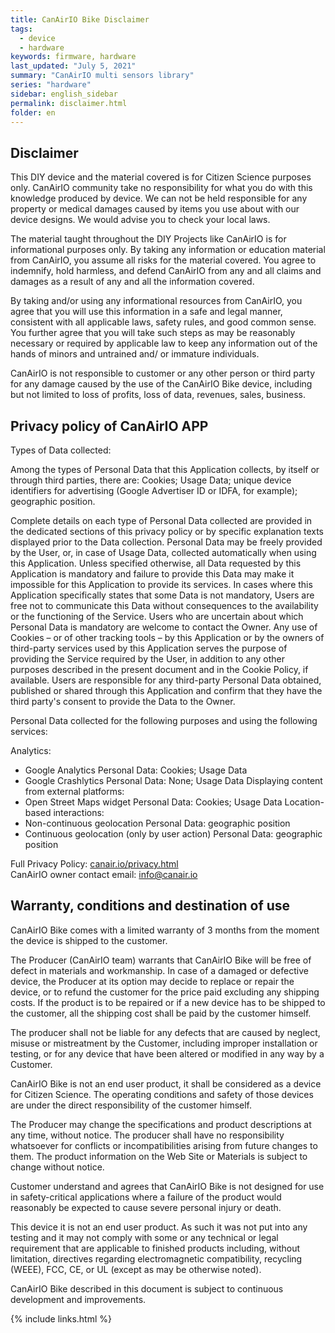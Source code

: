```yaml
---
title: CanAirIO Bike Disclaimer
tags:
  - device
  - hardware
keywords: firmware, hardware
last_updated: "July 5, 2021"
summary: "CanAirIO multi sensors library"
series: "hardware"
sidebar: english_sidebar
permalink: disclaimer.html
folder: en
---
```


## Disclaimer

This DIY device and the material covered is for Citizen Science purposes only. CanAirIO community take no responsibility for what you do with this knowledge produced by device. We can not be held responsible for any property or medical damages caused by items you use about with our device designs. We would advise you to check your local laws.

The material taught throughout the DIY Projects like CanAirIO is for informational purposes only. By taking any information or education material from CanAirIO, you assume all risks for the material covered. You agree to indemnify, hold harmless, and defend CanAirIO from any and all claims and damages as a result of any and all the information covered.

By taking and/or using any informational resources from CanAirIO, you agree that you will use this information in a safe and legal manner, consistent with all applicable laws, safety rules, and good common sense. You further agree that you will take such steps as may be reasonably necessary or required by applicable law to keep any information out of the hands of minors and untrained and/ or immature individuals.

CanAirIO is not responsible to customer or any other person or third party for any damage caused by the use of the CanAirIO Bike device, including but not limited to loss of profits, loss of data, revenues, sales, business.

## Privacy policy of CanAirIO APP

Types of Data collected:

Among the types of Personal Data that this Application collects, by itself or through third parties, there are: Cookies; Usage Data; unique device identifiers for advertising (Google Advertiser ID or IDFA, for example); geographic position.

Complete details on each type of Personal Data collected are provided in the dedicated sections of this privacy policy or by specific explanation texts displayed prior to the Data collection. Personal Data may be freely provided by the User, or, in case of Usage Data, collected automatically when using this Application. Unless specified otherwise, all Data requested by this Application is mandatory and failure to provide this Data may make it impossible for this Application to provide its services. In cases where this Application specifically states that some Data is not mandatory, Users are free not to communicate this Data without consequences to the availability or the functioning of the Service. Users who are uncertain about which Personal Data is mandatory are welcome to contact the Owner. Any use of Cookies – or of other tracking tools – by this Application or by the owners of third-party services used by this Application serves the purpose of providing the Service required by the User, in addition to any other purposes described in the present document and in the Cookie Policy, if available. Users are responsible for any third-party Personal Data obtained, published or shared through this Application and confirm that they have the third party's consent to provide the Data to the Owner.

Personal Data collected for the following purposes and using the following services:

Analytics:
- Google Analytics Personal Data: Cookies; Usage Data
- Google Crashlytics Personal Data: None; Usage Data
Displaying content from external platforms:
- Open Street Maps widget Personal Data: Cookies; Usage Data
Location-based interactions:
- Non-continuous geolocation Personal Data: geographic position
- Continuous geolocation (only by user action) Personal Data: geographic position

Full Privacy Policy: [canair.io/privacy.html](https://canair.io/privacy.html)  
CanAirIO owner contact email: info@canair.io

## Warranty, conditions and destination of use

CanAirIO Bike comes with a limited warranty of 3 months from the moment the device is shipped to the customer.

The Producer (CanAirIO team) warrants that CanAirIO Bike will be free of defect in materials and workmanship. In case of a damaged or defective device, the Producer at its option may decide to replace or repair the device, or to refund the customer for the price paid excluding any shipping costs. If the product is to be repaired or if a new device has to be shipped to the customer, all the shipping cost shall be paid by the customer himself.

The producer shall not be liable for any defects that are caused by neglect, misuse or mistreatment by the Customer, including improper installation or testing, or for any device that have been altered or modified in any way by a Customer.

CanAirIO Bike is not an end user product, it shall be considered as a device for Citizen Science. The operating conditions and safety of those devices are under the direct responsibility of the customer himself.

The Producer may change the specifications and product descriptions at any time, without notice. The producer shall have no responsibility whatsoever for conflicts or incompatibilities arising from future changes to them. The product information on the Web Site or Materials is subject to change without notice.

Customer understand and agrees that CanAirIO Bike is not designed for use in safety-critical applications where a failure of the product would reasonably be expected to cause severe personal injury or death.

This device it is not an end user product. As such it was not put into any testing and it may not comply with some or any technical or legal requirement that are applicable to finished products including, without limitation, directives regarding electromagnetic compatibility, recycling (WEEE), FCC, CE, or UL (except as may be otherwise noted).

CanAirIO Bike described in this document is subject to continuous development and improvements.

{% include links.html %}
